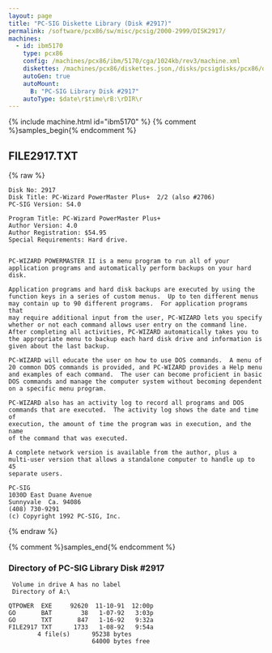 ```yaml
---
layout: page
title: "PC-SIG Diskette Library (Disk #2917)"
permalink: /software/pcx86/sw/misc/pcsig/2000-2999/DISK2917/
machines:
  - id: ibm5170
    type: pcx86
    config: /machines/pcx86/ibm/5170/cga/1024kb/rev3/machine.xml
    diskettes: /machines/pcx86/diskettes.json,/disks/pcsigdisks/pcx86/diskettes.json
    autoGen: true
    autoMount:
      B: "PC-SIG Library Disk #2917"
    autoType: $date\r$time\rB:\rDIR\r
---
```


{% include machine.html id="ibm5170" %}
{% comment %}samples_begin{% endcomment %}

## FILE2917.TXT

{% raw %}
```
Disk No: 2917
Disk Title: PC-Wizard PowerMaster Plus+  2/2 (also #2706)
PC-SIG Version: S4.0

Program Title: PC-Wizard PowerMaster Plus+
Author Version: 4.0
Author Registration: $54.95
Special Requirements: Hard drive.


PC-WIZARD POWERMASTER II is a menu program to run all of your
application programs and automatically perform backups on your hard
disk.

Application programs and hard disk backups are executed by using the
function keys in a series of custom menus.  Up to ten different menus
may contain up to 90 different programs.  For application programs that
may require additional input from the user, PC-WIZARD lets you specify
whether or not each command allows user entry on the command line.
After completing all activities, PC-WIZARD automatically takes you to
the appropriate menu to backup each hard disk drive and information is
given about the last backup.

PC-WIZARD will educate the user on how to use DOS commands.  A menu of
20 common DOS commands is provided, and PC-WIZARD provides a Help menu
and examples of each command.  The user can become proficient in basic
DOS commands and manage the computer system without becoming dependent
on a specific menu program.

PC-WIZARD also has an activity log to record all programs and DOS
commands that are executed.  The activity log shows the date and time of
execution, the amount of time the program was in execution, and the name
of the command that was executed.

A complete network version is available from the author, plus a
multi-user version that allows a standalone computer to handle up to 45
separate users.

PC-SIG
1030D East Duane Avenue
Sunnyvale  Ca. 94086
(408) 730-9291
(c) Copyright 1992 PC-SIG, Inc.
```
{% endraw %}

{% comment %}samples_end{% endcomment %}

### Directory of PC-SIG Library Disk #2917

     Volume in drive A has no label
     Directory of A:\

    QTPOWER  EXE     92620  11-10-91  12:00p
    GO       BAT        38   1-07-92   3:03p
    GO       TXT       847   1-16-92   9:32a
    FILE2917 TXT      1733   1-08-92   9:54a
            4 file(s)      95238 bytes
                           64000 bytes free
